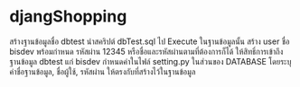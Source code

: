 # djangShopping
 สร้างฐานข้อมูลชื่อ dbtest
 นำสคริปต์ dbTest.sql ไป Execute ในฐานข้อมูลนั้น
 สร้าง user ชื่อ bisdev พร้อมกำหนด รหัสผ่าน 12345 หรือชื่อและรหัสผ่านตามที่ต้องการก็ได้ 
 ให้สิทธิ์การเข้าถึงฐานข้อมูล dbtest แก่ bisdev
 กำหนดค่าในไฟล์ setting.py ในส่วนของ DATABASE โดยระบุค่าชื่อฐานข้อมูล, ชื่อผู้ใช้, รหัสผ่าน ให้ตรงกับที่สร้างไว้ในฐานข้อมูล 

